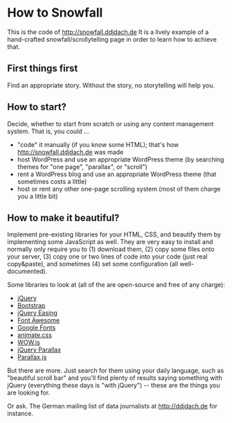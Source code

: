 # How to Snowfall

This is the code of http://snowfall.ddjdach.de
It is a lively example of a hand-crafted snowfall/scrollytelling page in order to learn how to achieve that.

## First things first

Find an appropriate story. Without the story, no storytelling will help you.


## How to start?

Decide, whether to start from scratch or using any content management system. That is, you could ...

- "code" it manually (if you know some HTML); that's how http://snowfall.ddjdach.de was made
- host WordPress and use an appropriate WordPress theme (by searching themes for "one page", "parallax", or "scroll")
- rent a WordPress blog and use an appropriate WordPress theme (that sometimes costs a little)
- host or rent any other one-page scrolling system (most of them charge you a little bit)


## How to make it beautiful?

Implement pre-existing libraries for your HTML, CSS, and beautify them by implementing some JavaScript as well. They are very easy to install and normally only require you to (1) download them, (2) copy some files onto your server, (3) copy one or two lines of code into your code (just real copy&paste), and sometimes (4) set some configuration (all well-documented).

Some libraries to look at (all of the are open-source and free of any charge):

- [jQuery](https://jquery.com/)
- [Bootstrap](http://getbootstrap.com/)
- [jQuery Easing](http://gsgd.co.uk/sandbox/jquery/easing/)
- [Font Awesome](https://fortawesome.github.io/Font-Awesome/)
- [Google Fonts](https://www.google.com/fonts)
- [animate.css](https://daneden.github.io/animate.css/)
- [WOW.js](http://mynameismatthieu.com/WOW/)
- [jQuery Parallax](http://ianlunn.co.uk/plugins/jquery-parallax/)
- [Parallax.js](http://pixelcog.github.io/parallax.js/)

But there are more. Just search for them using your daily language, such as "beautiful scroll bar" and you'll find plenty of results saying something with jQuery (everything these days is "with jQuery") -- these are the things you are looking for.

Or ask. The German mailing list of data journalists at http://ddjdach.de for instance.
